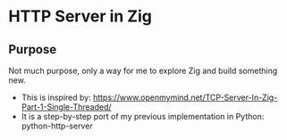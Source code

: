 # HTTP Server in Zig
## Purpose
Not much purpose, only a way for me to explore Zig and build something new.
- This is inspired by: https://www.openmymind.net/TCP-Server-In-Zig-Part-1-Single-Threaded/
- It is a step-by-step port of my previous implementation in Python: python-http-server

